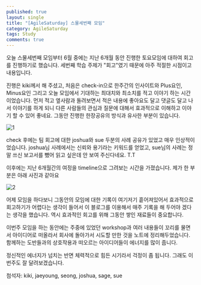 ```yaml
---
published: true
layout: single
title: "[AgileSaturday] 스물세번째 모임"
category: AgileSaturday
tags: Study
comments: true
---
```


오늘 스물세번째 모임부터 6월 중에는 지난 6개월 동안 진행한 토요모임에 대하여 회고를 진행하기로 했습니다. 세번째 학습 주제가 "회고"였기 때문에 아주 적절한 시점이고 내용입니다.

진행은 kiki께서 해 주셨고, 처음은 check-in으로 한주간의 인사이트와 Plus요인, Minus요인 그리고 오늘 모임에서 기대하는 최대치와 최소치를 적고 이야기 하는 시간이었습니다. 먼저 적고 옆사람과 돌려보면서 적은 내용에 좋아요도 달고 댓글도 달고 나서 이야기를 하게 되니 다른 사람들의 관심과 질문에 대해서 효과적으로 이해하고 이야기 할 수 있어 좋네요. 그동안 진행한 한장공유의 방식과 유사한 부분이 있습니다.

![1](https://agilesat.files.wordpress.com/2016/06/img_1269.jpg)

check 후에는 팀 회고에 대한 joshua와 sue 두분의 사례 공유가 있었고 매우 인상적이었습니다. joshua님 사례에서는 신뢰와 용기라는 키워드를 얻었고,  sue님의 사례는 정말 쓰신 보고서를 뺐어 읽고 싶은데 안 보여 주신다네요. T.T

이후에는 지난 6개월간의 여정을 timeline으로 그려보는 시간을 가졌습니다. 제가 한 부분은 아래 사진과  같아요

![2](https://agilesat.files.wordpress.com/2016/06/img_1264.jpg)

어제 모임을 하다보니 그동안의 모임에 대한 기록이 여기저기 흩어져있어서 효과적으로 회고하기가 어렵다는 생각이 들어서 이 블로그를 이용해서 매주 기록을 해 두어야 겠다는 생각을 했습니다. 역시 효과적인 회고를 위해 그동안 쌓인 재료들이 중요합니다.

이번주 모임을 하는 동안에는 주중에 있었던 workshop과 여러 내용들이 꼬리를 물면서 아이디어로 떠올라서 회사에 돌아가서 시도할 만한 것을 노트에 정리해두었습니다. 함께하는 도반들과의 상호작용과 떠오르는 아이디어들이 에너지를 많이 줍니다.

정신적인 에너지가 넘치는 반면 체력적으로 힘든 시기라서 걱정이 좀 됩니다. 그래도 이번주도 잘 달려보겠습니다.

첨석자: kiki, jaeyoung, seong, joshua, sage, sue
